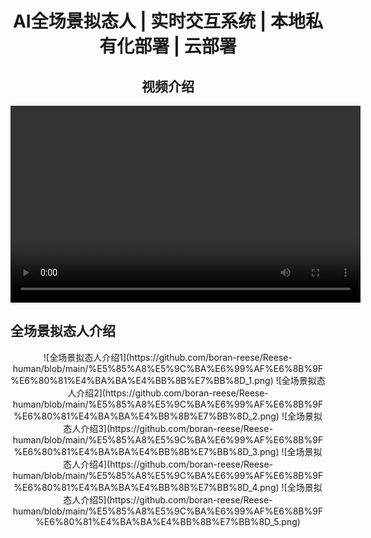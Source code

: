 <div align="center">

# AI全场景拟态人 | 实时交互系统 | 本地私有化部署 | 云部署

## 视频介绍

<!-- 使用 HTML5 video 标签嵌入视频 -->
<video width="560" height="315" controls>
  <source src="https://vip.123pan.cn/1819081473/%E8%A7%86%E9%A2%91/%E4%BB%8B%E7%BB%8D%E8%A7%86%E9%A2%91bgm.mp4" type="video/mp4">
  Your browser does not support the video tag.
</video>

</div>

## 全场景拟态人介绍

<div align="center">
![全场景拟态人介绍1](https://github.com/boran-reese/Reese-human/blob/main/%E5%85%A8%E5%9C%BA%E6%99%AF%E6%8B%9F%E6%80%81%E4%BA%BA%E4%BB%8B%E7%BB%8D_1.png)
![全场景拟态人介绍2](https://github.com/boran-reese/Reese-human/blob/main/%E5%85%A8%E5%9C%BA%E6%99%AF%E6%8B%9F%E6%80%81%E4%BA%BA%E4%BB%8B%E7%BB%8D_2.png)
![全场景拟态人介绍3](https://github.com/boran-reese/Reese-human/blob/main/%E5%85%A8%E5%9C%BA%E6%99%AF%E6%8B%9F%E6%80%81%E4%BA%BA%E4%BB%8B%E7%BB%8D_3.png)
![全场景拟态人介绍4](https://github.com/boran-reese/Reese-human/blob/main/%E5%85%A8%E5%9C%BA%E6%99%AF%E6%8B%9F%E6%80%81%E4%BA%BA%E4%BB%8B%E7%BB%8D_4.png)
![全场景拟态人介绍5](https://github.com/boran-reese/Reese-human/blob/main/%E5%85%A8%E5%9C%BA%E6%99%AF%E6%8B%9F%E6%80%81%E4%BA%BA%E4%BB%8B%E7%BB%8D_5.png)
</div>
